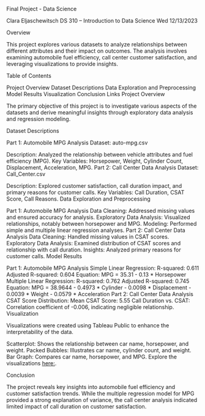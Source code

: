 Final Project - Data Science

Clara Eljaschewitsch
DS 310 – Introduction to Data Science
Wed 12/13/2023

Overview

This project explores various datasets to analyze relationships between different attributes and their impact on outcomes. The analysis involves examining automobile fuel efficiency, call center customer satisfaction, and leveraging visualizations to provide insights.

Table of Contents

Project Overview
Dataset Descriptions
Data Exploration and Preprocessing
Model Results
Visualization
Conclusion
Links
Project Overview

The primary objective of this project is to investigate various aspects of the datasets and derive meaningful insights through exploratory data analysis and regression modeling.

Dataset Descriptions

Part 1: Automobile MPG Analysis
Dataset: auto-mpg.csv

Description: Analyzed the relationship between vehicle attributes and fuel efficiency (MPG).
Key Variables: Horsepower, Weight, Cylinder Count, Displacement, Acceleration, MPG.
Part 2: Call Center Data Analysis
Dataset: Call_Center.csv

Description: Explored customer satisfaction, call duration impact, and primary reasons for customer calls.
Key Variables: Call Duration, CSAT Score, Call Reasons.
Data Exploration and Preprocessing

Part 1: Automobile MPG Analysis
Data Cleaning: Addressed missing values and ensured accuracy for analysis.
Exploratory Data Analysis: Visualized relationships, notably between horsepower and MPG.
Modeling: Performed simple and multiple linear regression analyses.
Part 2: Call Center Data Analysis
Data Cleaning: Handled missing values in CSAT scores.
Exploratory Data Analysis: Examined distribution of CSAT scores and relationship with call duration.
Insights: Analyzed primary reasons for customer calls.
Model Results

Part 1: Automobile MPG Analysis
Simple Linear Regression:
R-squared: 0.611
Adjusted R-squared: 0.604
Equation: MPG = 35.31 - 0.13 * Horsepower
Multiple Linear Regression:
R-squared: 0.762
Adjusted R-squared: 0.745
Equation: MPG = 38.9644 - 0.4973 * Cylinder - 0.0098 * Displacement - 0.0039 * Weight - 0.0579 * Acceleration
Part 2: Call Center Data Analysis
CSAT Score Distribution: Mean CSAT Score: 5.55
Call Duration vs. CSAT: Correlation coefficient of -0.006, indicating negligible relationship.
Visualization

Visualizations were created using Tableau Public to enhance the interpretability of the data.

Scatterplot: Shows the relationship between car name, horsepower, and weight.
Packed Bubbles: Illustrates car name, cylinder count, and weight.
Bar Graph: Compares car name, horsepower, and MPG.
Explore the visualizations [here:](https://public.tableau.com/views/Final_Project_17022405943780/Dashboard1?:language=en-US&publish=yes&:display_count=n&:origin=viz_share_link).

Conclusion

The project reveals key insights into automobile fuel efficiency and customer satisfaction trends. While the multiple regression model for MPG provided a strong explanation of variance, the call center analysis indicated limited impact of call duration on customer satisfaction.

